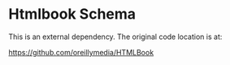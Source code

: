 # Htmlbook Schema

This is an external dependency. The original code location is at:

https://github.com/oreillymedia/HTMLBook